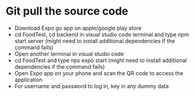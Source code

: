 # Git pull the source code
- Download Expo go app on apple/google play store
- cd FoodTest, cd backend in visual studio code terminal and type npm start server (might need to install additional dependencies if the command fails)
- Open another terminal in visual studio code
- cd FoodTest and type npx expo start (might need to install additional dependencies if the command fails)
- Open Expo app on your phone and scan the QR code to access the application
- For username and password to log in, key in any dummy data
